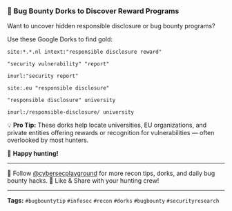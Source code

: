 ### 🧠 Bug Bounty Dorks to Discover Reward Programs

Want to uncover hidden responsible disclosure or bug bounty programs?

Use these Google Dorks to find gold:

```
site:*.*.nl intext:"responsible disclosure reward"
```
```
"security vulnerability" "report"
```
```
inurl:"security report"
```
```
site:.eu "responsible disclosure"
```
```
"responsible disclosure" university
```
```
inurl:/responsible-disclosure/ university
```

💡 **Pro Tip:**
These dorks help locate universities, EU organizations, and private entities offering rewards or recognition for vulnerabilities — often overlooked by most hunters.

🌯️ **Happy hunting!**

---

📲 Follow [@cybersecplayground](https://t.me/cybersecplayground) for more recon tips, dorks, and daily bug bounty hacks.
🔁 Like & Share with your hunting crew!

---

**Tags:**
`#bugbountytip` `#infosec` `#recon` `#dorks` `#bugbounty` `#securityresearch`
